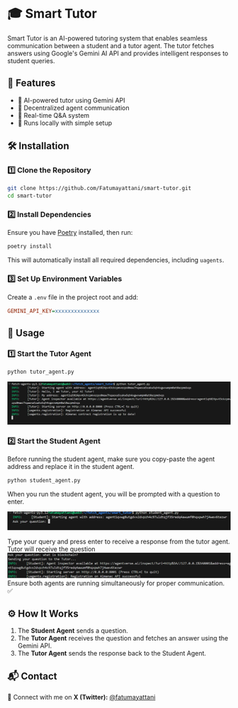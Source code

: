 # 🎓 Smart Tutor

Smart Tutor is an AI-powered tutoring system that enables seamless communication between a student and a tutor agent. The tutor fetches answers using Google's Gemini AI API and provides intelligent responses to student queries.

## 🚀 Features
- 🤖 AI-powered tutor using Gemini API
- 📡 Decentralized agent communication
- 🔄 Real-time Q&A system
- 🔗 Runs locally with simple setup

## 🛠️ Installation
### 1️⃣ Clone the Repository
```bash
git clone https://github.com/Fatumayattani/smart-tutor.git
cd smart-tutor
```

### 2️⃣ Install Dependencies
Ensure you have [Poetry](https://python-poetry.org/) installed, then run:
```bash
poetry install
```
This will automatically install all required dependencies, including `uagents`.

### 3️⃣ Set Up Environment Variables
Create a `.env` file in the project root and add:
```ini
GEMINI_API_KEY=xxxxxxxxxxxxxx
```

## 🚦 Usage
### 1️⃣ Start the Tutor Agent
```bash
python tutor_agent.py
```
![Tutor output ](assets/tutor1.png)

### 2️⃣ Start the Student Agent
Before running the student agent, make sure you copy-paste the agent address and replace it in the student agent.
```bash
python student_agent.py
```
When you run the student agent, you will be prompted with a question to enter.

![student output ](assets/student1.png)

Type your query and press enter to receive a response from the tutor agent.
Tutor will receive the question
![student output ](assets/student2.png)
Ensure both agents are running simultaneously for proper communication. ✅

## ⚙️ How It Works
1. The **Student Agent** sends a question.
2. The **Tutor Agent** receives the question and fetches an answer using the Gemini API.
3. The **Tutor Agent** sends the response back to the Student Agent.

## 📬 Contact
💬 Connect with me on **X (Twitter):** [@fatumayattani](https://twitter.com/fatumayattani)

